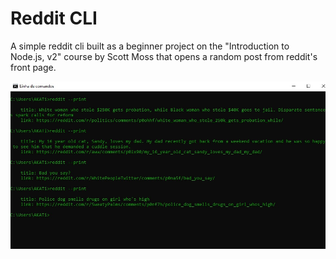 # Reddit CLI

A simple reddit cli built as a beginner project on the "Introduction to Node.js, v2" course by Scott Moss that opens a random post from reddit's front page.

![Screenshot](screenshot.jpeg)